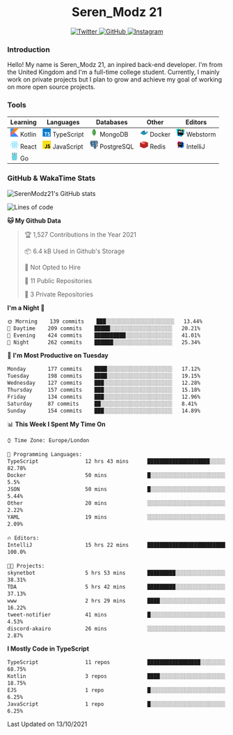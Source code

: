 <div align="center">
  <h1>Seren_Modz 21</h1>
  <a href="https://twitter.com/SerenModz21">
    <img alt="Twitter" src="https://img.shields.io/badge/twitter%20-%231DA1F2.svg?&style=for-the-badge&logo=Twitter&logoColor=white">
  </a>
  <a href="https://github.com/SerenModz21">
    <img alt="GitHub" src="https://img.shields.io/badge/github%20-%23121011.svg?&style=for-the-badge&logo=github&logoColor=white">
  </a>
  <a href="https://www.instagram.com/serenmodz21">
    <img alt="Instagram" src="https://img.shields.io/badge/instagram%20-%23E4405F.svg?&style=for-the-badge&logo=Instagram&logoColor=white">
  </a>
</div>

### Introduction

Hello! My name is Seren_Modz 21, an inpired back-end developer. I'm from the United Kingdom and I'm a full-time college student. Currently, I mainly work on private projects but I plan to grow and achieve my goal of working on more open source projects. 

### Tools

 **Learning**                                        | **Languages**                                               | **Databases**                                               | **Other**                                           | **Editors**                                                  
-----------------------------------------------------|-------------------------------------------------------------|-------------------------------------------------------------|-----------------------------------------------------|--------------------------------------------------------------
 <img width="19px" src="./assets/kotlin.svg"> Kotlin | <img width="19px" src="./assets/typescript.svg"> TypeScript | <img width="19px" src="./assets/mongodb.svg"> MongoDB       | <img width="19px" src="./assets/docker.svg"> Docker | <img width="19px" src="./assets/webstorm.svg"> Webstorm      
 <img width="19px" src="./assets/react.svg"> React   | <img width="19px" src="./assets/javascript.svg"> JavaScript | <img width="19px" src="./assets/postgresql.svg"> PostgreSQL | <img width="19px" src="./assets/redis.svg"> Redis   | <img width="19px" src="./assets/intellij-idea.svg"> IntelliJ
 <img width="19px" src="./assets/go.svg"> Go         |                                                             |                                                             |                                                     |                                                                                                               

### GitHub & WakaTime Stats

![SerenModz21's GitHub stats](https://github-readme-stats.vercel.app/api?username=SerenModz21&show_icons=true&theme=dark)

<!--START_SECTION:waka-->
![Lines of code](https://img.shields.io/badge/From%20Hello%20World%20I%27ve%20Written-38494%20lines%20of%20code-blue)

**🐱 My Github Data** 

> 🏆 1,527 Contributions in the Year 2021
 > 
> 📦 6.4 kB Used in Github's Storage 
 > 
> 🚫 Not Opted to Hire
 > 
> 📜 11 Public Repositories 
 > 
> 🔑 3 Private Repositories  
 > 
**I'm a Night 🦉** 

```text
🌞 Morning    139 commits    ███░░░░░░░░░░░░░░░░░░░░░░   13.44% 
🌆 Daytime    209 commits    █████░░░░░░░░░░░░░░░░░░░░   20.21% 
🌃 Evening    424 commits    ██████████░░░░░░░░░░░░░░░   41.01% 
🌙 Night      262 commits    ██████░░░░░░░░░░░░░░░░░░░   25.34%

```
📅 **I'm Most Productive on Tuesday** 

```text
Monday       177 commits    ████░░░░░░░░░░░░░░░░░░░░░   17.12% 
Tuesday      198 commits    ████░░░░░░░░░░░░░░░░░░░░░   19.15% 
Wednesday    127 commits    ███░░░░░░░░░░░░░░░░░░░░░░   12.28% 
Thursday     157 commits    ███░░░░░░░░░░░░░░░░░░░░░░   15.18% 
Friday       134 commits    ███░░░░░░░░░░░░░░░░░░░░░░   12.96% 
Saturday     87 commits     ██░░░░░░░░░░░░░░░░░░░░░░░   8.41% 
Sunday       154 commits    ███░░░░░░░░░░░░░░░░░░░░░░   14.89%

```


📊 **This Week I Spent My Time On** 

```text
⌚︎ Time Zone: Europe/London

💬 Programming Languages: 
TypeScript               12 hrs 43 mins      ████████████████████░░░░░   82.78% 
Docker                   50 mins             █░░░░░░░░░░░░░░░░░░░░░░░░   5.5% 
JSON                     50 mins             █░░░░░░░░░░░░░░░░░░░░░░░░   5.44% 
Other                    20 mins             ░░░░░░░░░░░░░░░░░░░░░░░░░   2.22% 
YAML                     19 mins             ░░░░░░░░░░░░░░░░░░░░░░░░░   2.09%

🔥 Editors: 
IntelliJ                 15 hrs 22 mins      █████████████████████████   100.0%

🐱‍💻 Projects: 
skynetbot                5 hrs 53 mins       █████████░░░░░░░░░░░░░░░░   38.31% 
TDA                      5 hrs 42 mins       █████████░░░░░░░░░░░░░░░░   37.13% 
www                      2 hrs 29 mins       ████░░░░░░░░░░░░░░░░░░░░░   16.22% 
tweet-notifier           41 mins             █░░░░░░░░░░░░░░░░░░░░░░░░   4.53% 
discord-akairo           26 mins             ░░░░░░░░░░░░░░░░░░░░░░░░░   2.87%

```

**I Mostly Code in TypeScript** 

```text
TypeScript               11 repos            █████████████████░░░░░░░░   68.75% 
Kotlin                   3 repos             ████░░░░░░░░░░░░░░░░░░░░░   18.75% 
EJS                      1 repo              █░░░░░░░░░░░░░░░░░░░░░░░░   6.25% 
JavaScript               1 repo              █░░░░░░░░░░░░░░░░░░░░░░░░   6.25%

```



 Last Updated on 13/10/2021
<!--END_SECTION:waka-->
